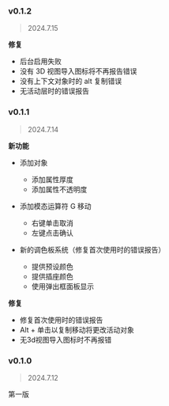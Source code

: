 ### v0.1.2
> 2024.7.15

**修复**

+ 后台启用失败
+ 没有 3D 视图导入图标将不再报告错误
+ 没有上下文对象时的 alt 复制错误
+ 无活动层时的错误报告


### v0.1.1

> 2024.7.14

**新功能**

+ 添加对象
    + 添加属性厚度
    + 添加属性不透明度

+ 添加模态运算符 G 移动
    + 右键单击取消
    + 左键点击确认

+ 新的调色板系统（修复首次使用时的错误报告）
    + 提供预设颜色
    + 提供插座颜色
    + 使用弹出框面板显示

**修复**

+ 修复首次使用时的错误报告
+ Alt + 单击以复制移动将更改活动对象
+ 无3d视图导入图标时不再报错

### v0.1.0

> 2024.7.12

第一版